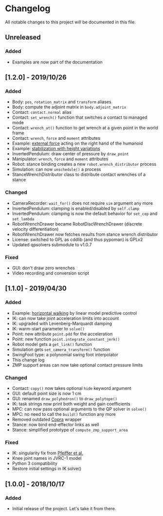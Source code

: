 # Changelog

All notable changes to this project will be documented in this file.

## Unreleased

### Added

- Examples are now part of the documentation

## [1.2.0] - 2019/10/26

### Added

- Body: ``pos``, ``rotation_matrix`` and ``transform`` aliases
- Body: compute the adjoint matrix in ``body.adjoint_matrix``
- Contact: ``contact.normal`` alias
- Contact: ``set_wrench()`` function that switches a contact to managed mode
- Contact: ``wrench_at()`` function to get wrench at a given point in the world frame
- Contact: ``wrench``, ``force`` and ``moment`` attributes
- Example: [external force](examples/external_force.py) acting on the right hand of the humanoid
- Example: [stabilization with height variations](https://hal.archives-ouvertes.fr/hal-02289919v1/document)
- InvertedPendulum: draw center of pressure by ``draw_point``
- Manipulator: ``wrench``, ``force`` and ``moment`` attributes
- Robot: stance binding creates a new ``robot.wrench_distributor`` process
- Simulation: can now ``unschedule()`` a process
- StanceWrenchDistributor class to distribute contact wrenches of a stance

### Changed

- CameraRecorder: ``wait_for()`` does not require ``sim`` argument any more
- InvertedPendulum: clamping is enabled/disabled by ``self.clamp``
- InvertedPendulum: clamping is now the default behavior for ``set_cop`` and ``set_lambda``
- RobotWrenchDrawer became RobotDiscWrenchDrawer (discrete velocity differentiation)
- RobotWrenchDrawer now fetches results from stance wrench distributor
- License: switched to GPL as cddlib (and thus pypoman) is GPLv2
- Updated qpsolvers submodule to v1.0.7

### Fixed

- GUI: don't draw zero wrenches
- Video recording and conversion script

## [1.1.0] - 2019/04/30

### Added

- Example: [horizontal walking](examples/horizontal_walking.py) by linear model predictive control
- IK: can now take joint acceleration limits into account
- IK: upgraded with Levenberg-Marquardt damping
- IK: warm-start parameter to ``solve()``
- Point: new attribute ``point.pdd`` for the acceleration
- Point: new function ``point.integrate_constant_jerk()``
- Robot model gets a ``get_link()`` function
- Simulation gets ``set_camera_transform()`` function
- SwingFoot type: a polynomial swing foot interpolator
- This change log
- ZMP support areas can now take optional contact pressure limits

### Changed

- Contact: ``copy()`` now takes optional ``hide`` keyword argument
- GUI: default point size is now 1 cm
- GUI: renamed ``draw_polyhedron()`` to ``draw_polytope()``
- IK: task strings now print both weight and gain coefficients
- MPC: can now pass optional arguments to the QP solver in ``solve()``
- MPC: no need to call the ``build()`` function any more
- Removed outdated [Copra](https://github.com/vsamy/copra/) wrapper
- Stance: now bind end-effector links as well
- Stance: simplified prototype of ``compute_zmp_support_area``

### Fixed

- IK: singularity fix from [Pfeiffer et al.](https://doi.org/10.1109/LRA.2018.2855265)
- Knee joint names in JVRC-1 model
- Python 3 compatibility
- Restore initial settings in IK solve()

## [1.0.0] - 2018/10/17

### Added

- Initial release of the project. Let's take it from there.
